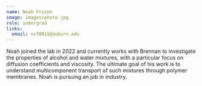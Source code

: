 ```yaml
---
name: Noah Frison
image: images/photo.jpg
role: undergrad
links:
  email: ncf0015@auburn.edu
---
```


Noah joined the lab in 2022 and currently works with Brennan to investigate the
properties of alcohol and water mixtures, with a particular focus on diffusion
coefficients and viscosity. The ultimate goal of his work is to understand
multicomponent transport of such mixtures through polymer membranes.  Noah is
pursuing an job in industry. 